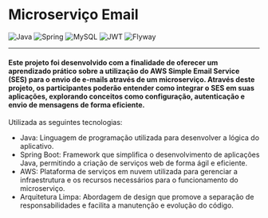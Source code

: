 # Microserviço Email

![Java](https://img.shields.io/badge/java-%23ED8B00.svg?style=for-the-badge&logo=openjdk&logoColor=white)
![Spring](https://img.shields.io/badge/spring-%236DB33F.svg?style=for-the-badge&logo=spring&logoColor=white)
![MySQL](https://img.shields.io/badge/MySQL-00000F?style=for-the-badge&logo=mysql&logoColor=white)
![JWT](https://img.shields.io/badge/JWT-000000?style=for-the-badge&logo=json-web-tokens&logoColor=white)
![Flyway](https://img.shields.io/badge/Flyway-005EB8?style=for-the-badge&logo=flyway&logoColor=white)

---
#### Este projeto foi desenvolvido com a finalidade de oferecer um aprendizado prático sobre a utilização do AWS Simple Email Service (SES) para o envio de e-mails através de um microserviço. Através deste projeto, os participantes poderão entender como integrar o SES em suas aplicações, explorando conceitos como configuração, autenticação e envio de mensagens de forma eficiente.

Utilizada as seguintes tecnologias:

* Java: Linguagem de programação utilizada para desenvolver a lógica do aplicativo.
* Spring Boot: Framework que simplifica o desenvolvimento de aplicações Java, permitindo a criação de serviços web de forma ágil e eficiente.
* AWS: Plataforma de serviços em nuvem utilizada para gerenciar a infraestrutura e os recursos necessários para o funcionamento do microserviço.
* Arquitetura Limpa: Abordagem de design que promove a separação de responsabilidades e facilita a manutenção e evolução do código.


